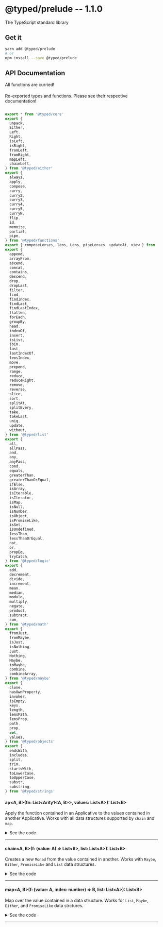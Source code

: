 # @typed/prelude -- 1.1.0

The TypeScript standard library

## Get it
```sh
yarn add @typed/prelude
# or
npm install --save @typed/prelude
```

## API Documentation

All functions are curried!

#### 

<p>

Re-exported types and functions. Please see their respective documentation!

</p>


```typescript

export * from '@typed/core'
export {
  unpack,
  Either,
  Left,
  Right,
  isLeft,
  isRight,
  fromLeft,
  fromRight,
  mapLeft,
  chainLeft,
} from '@typed/either'
export {
  always,
  apply,
  compose,
  curry,
  curry2,
  curry3,
  curry4,
  curry5,
  curryN,
  flip,
  id,
  memoize,
  partial,
  pipe,
} from '@typed/functions'
export { composeLenses, lens, Lens, pipeLenses, updateAt, view } from '@typed/lenses'
export {
  append,
  arrayFrom,
  ascend,
  concat,
  contains,
  descend,
  drop,
  dropLast,
  filter,
  find,
  findIndex,
  findLast,
  findLastIndex,
  flatten,
  forEach,
  groupBy,
  head,
  indexOf,
  insert,
  isList,
  join,
  last,
  lastIndexOf,
  lensIndex,
  move,
  prepend,
  range,
  reduce,
  reduceRight,
  remove,
  reverse,
  slice,
  sort,
  splitAt,
  splitEvery,
  take,
  takeLast,
  uniq,
  update,
  without,
} from '@typed/list'
export {
  all,
  allPass,
  and,
  any,
  anyPass,
  cond,
  equals,
  greaterThan,
  greaterThanOrEqual,
  ifElse,
  isArray,
  isIterable,
  isIterator,
  isMap,
  isNull,
  isNumber,
  isObject,
  isPromiseLike,
  isSet,
  isUndefined,
  lessThan,
  lessThanOrEqual,
  not,
  or,
  propEq,
  tryCatch,
} from '@typed/logic'
export {
  add,
  decrement,
  divide,
  increment,
  mean,
  median,
  modulo,
  multiply,
  negate,
  product,
  subtract,
  sum,
} from '@typed/math'
export {
  fromJust,
  fromMaybe,
  isJust,
  isNothing,
  Just,
  Nothing,
  Maybe,
  toMaybe,
  combine,
  combineArray,
} from '@typed/maybe'
export {
  clone,
  hasOwnProperty,
  invoker,
  isEmpty,
  keys,
  length,
  lensPath,
  lensProp,
  path,
  prop,
  set,
  values,
} from '@typed/objects'
export {
  endsWith,
  includes,
  split,
  trim,
  startsWith,
  toLowerCase,
  toUpperCase,
  substr,
  substring,
} from '@typed/strings'

```


#### ap\<A, B\>(fn: List\<Arity1\<A, B\>\>, values: List\<A\>): List\<B\>

<p>

Apply the function contained in an Applicative to the values contained
in another Applicative. Works with all data structures supported by `chain` and 
`map`.

</p>


<details>
<summary>See the code</summary>

```typescript

export const ap: Ap = curry2(__ap)

function __ap<A, B>(fn: List<Arity1<A, B>>, value: List<A>): List<B> {
  return chain(f => map(f, value), fn)
}

export type Ap = {
  <A, B>(fn: List<Arity1<A, B>>, list: List<A>): List<B>
  <A, B>(fn: Maybe<Arity1<A, B>>, maybe: Maybe<A>): Maybe<B>
  <A, B>(fn: PromiseLike<Arity1<A, B>>, promise: PromiseLike<A>): Promise<B>
  <A, B, C>(fn: Either<A, Arity1<B, C>>, either: Either<A, B>): Either<A, C>

  <A, B>(fn: List<Arity1<A, B>>): (list: List<A>) => List<B>
  <A, B>(fn: Maybe<Arity1<A, B>>): (maybe: Maybe<A>) => Maybe<B>
  <A, B>(fn: PromiseLike<Arity1<A, B>>): (promise: PromiseLike<A>) => Promise<B>
  <A, B, C>(fn: Either<A, Arity1<B, C>>): (either: Either<A, B>) => Either<A, C>
}

```

</details>
<hr />


#### chain\<A, B\>(f: (value: A) =\> List\<B\>, list: List\<A\>): List\<B\>

<p>

Creates a new `Monad` from the value contained in another.
Works with `Maybe`, `Either`, `PromiseLike` and `List` data 
structures.

</p>


<details>
<summary>See the code</summary>

```typescript

export const chain: Chain = curry2<any, any, any>(function(f: (value: any) => any, list: any): any {
  if (isJust(list) || isNothing(list)) return maybeChain(f, list)
  if (isLeft(list) || isRight(list)) return eitherChain(f, list)
  if (isPromiseLike(list)) return Promise.resolve(list.then(f))

  return listChain(f, list)
})

export type Chain = {
  <A, B>(f: (value: A, index: number) => List<B>, list: List<A>): List<B>

  <A, B>(f: (value: A) => Maybe<B>, maybe: Maybe<A>): Maybe<B>
  <A, B>(f: (value: A) => PromiseLike<B>, promise: PromiseLike<A>): Promise<B>
  <A, B, C>(f: (value: B) => Either<A, C>, either: Either<A, B>): Either<A, C>

  <A, B>(f: (value: A, index: number) => List<B>): (list: List<A>) => List<B>
  <A, B>(f: (value: A) => Maybe<B>): (maybe: Maybe<A>) => Maybe<B>
  <A, B>(f: (value: A) => PromiseLike<B>): (promise: PromiseLike<A>) => Promise<B>
  <A, B, C>(f: (value: A) => Either<A, C>): (either: Either<A, B>) => Either<A, C>
}

```

</details>
<hr />


#### map\<A, B\>(f: (value: A, index: number) =\> B, list: List\<A\>): List\<B\>

<p>

Map over the value contained in a data structure.
Works for `List`, `Maybe`, `Either`, and `PromiseLike` data strctures.

</p>


<details>
<summary>See the code</summary>

```typescript

export const map: Map = curry2<any, any, any>(function map(f: (value: any) => any, list: any): any {
  if (isJust(list) || isNothing(list)) return maybeMap(f, list)
  if (isLeft(list) || isRight(list)) return eitherMap(f, list)
  if (isPromiseLike(list)) return Promise.resolve(list.then(f))

  return listMap(f, list)
})

export type Map = {
  <A, B>(f: (value: A, index: number) => B, list: List<A>): List<B>
  <A, B>(f: (value: A) => B, maybe: Maybe<A>): Maybe<B>
  <A, B>(f: (value: A) => B, promise: PromiseLike<A>): Promise<B>
  <A, B, C>(f: (value: B) => C, either: Either<A, B>): Either<A, C>

  <A, B>(f: (value: A, index: number) => B): MapArity1<A, B>
}

export type MapArity1<A, B> = {
  (list: List<A>): List<B>
  (maybe: Maybe<A>): Maybe<B>
  (promise: Promise<A>): Promise<B>
  <C>(either: Either<C, A>): Either<C, B>
}

```

</details>
<hr />
